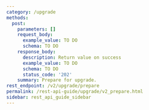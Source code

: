 ```yaml
---
category: /upgrade
methods:
  post:
    parameters: []
    request_body:
      example_value: TO DO
      schema: TO DO
    response_body:
      description: Return value on success
      example_value: TO DO
      schema: TO DO
      status_code: '202'
    summary: Prepare for upgrade.
rest_endpoint: /v2/upgrade/prepare
permalink: /rest-api-guide/upgrade/v2_prepare.html
sidebar: rest_api_guide_sidebar
---
```

